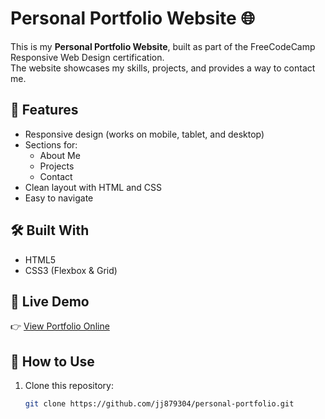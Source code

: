 # Personal Portfolio Website 🌐

This is my **Personal Portfolio Website**, built as part of the FreeCodeCamp Responsive Web Design certification.  
The website showcases my skills, projects, and provides a way to contact me.  

## 🚀 Features
- Responsive design (works on mobile, tablet, and desktop)
- Sections for:
  - About Me
  - Projects
  - Contact
- Clean layout with HTML and CSS
- Easy to navigate

## 🛠️ Built With
- HTML5  
- CSS3 (Flexbox & Grid)  

## 📸 Live Demo
👉 [View Portfolio Online](https://jj879304.github.io/personal-portfolio/)  

## 📂 How to Use
1. Clone this repository:
   ```bash
   git clone https://github.com/jj879304/personal-portfolio.git
